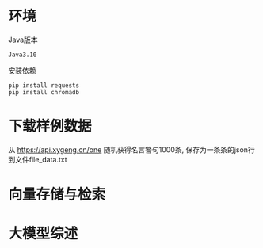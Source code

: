# 环境

Java版本  

```
Java3.10
```

安装依赖  

```
pip install requests
pip install chromadb
```

# 下载样例数据

从 https://api.xygeng.cn/one 随机获得名言警句1000条, 保存为一条条的json行到文件file_data.txt

# 向量存储与检索


# 大模型综述



